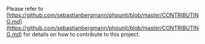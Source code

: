 Please refer to [https://github.com/sebastianbergmann/phpunit/blob/master/CONTRIBUTING.md](https://github.com/sebastianbergmann/phpunit/blob/master/CONTRIBUTING.md) for details on how to contribute to this project.
